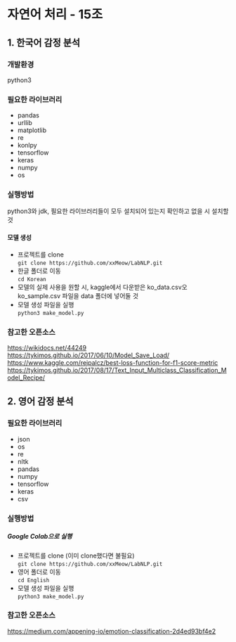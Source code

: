 # 자연어 처리 - 15조

## 1. 한국어 감정 분석

### 개발환경
python3

### 필요한 라이브러리

- pandas
- urllib
- matplotlib
- re
- konlpy
- tensorflow
- keras
- numpy
- os

### 실행방법
python3와 jdk, 필요한 라이브러리들이 모두 설치되어 있는지 확인하고 없을 시 설치할 것
#### 모델 생성
- 프로젝트를 clone <br>
``` git clone https://github.com/xxMeow/LabNLP.git ``` <br>
- 한글 폴더로 이동 <br>
``` cd Korean ``` <br>
- 모델의 실제 사용을 원할 시, kaggle에서 다운받은 ko_data.csv오 ko_sample.csv 파일을 data 폴더에 넣어둘 것
- 모델 생성 파일을 실행 <br>
``` python3 make_model.py ``` <br>

### 참고한 오픈소스

https://wikidocs.net/44249 <br>
https://tykimos.github.io/2017/06/10/Model_Save_Load/ <br>
https://www.kaggle.com/rejpalcz/best-loss-function-for-f1-score-metric <br>
https://tykimos.github.io/2017/08/17/Text_Input_Multiclass_Classification_Model_Recipe/

## 2. 영어 감정 분석

### 필요한 라이브러리

- json
- os
- re
- nltk
- pandas
- numpy
- tensorflow
- keras
- csv

### 실행방법

##### Google Colab으로 실행
- 프로젝트를 clone (이미 clone했다면 불필요)<br>
``` git clone https://github.com/xxMeow/LabNLP.git ``` <br>
- 영어 폴더로 이동 <br>
``` cd English ``` <br>
- 모델 생성 파일을 실행 <br>
``` python3 make_model.py ``` <br>

### 참고한 오픈소스

https://medium.com/appening-io/emotion-classification-2d4ed93bf4e2

